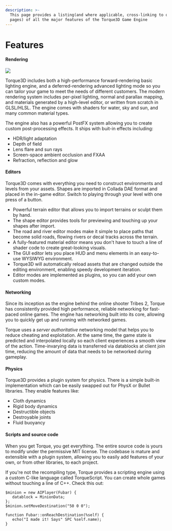 ```yaml
---
description: >-
  This page provides a listing(and where applicable, cross-linking to other docs
  pages) of all the major features of the Torque3D Game Engine
---
```


# Features

#### Rendering

![](https://torque3d.org/uploads/pages\_media/2\_banner1.jpg)

Torque3D includes both a high-performance forward-rendering basic lighting engine, and a deferred-rendering advanced lighting mode so you can tailor your game to meet the needs of different customers. The modern rendering system includes per-pixel lighting, normal and parallax mapping, and materials generated by a high-level editor, or written from scratch in GLSL/HLSL. The engine comes with shaders for water, sky and sun, and many common material types.

The engine also has a powerful PostFX system allowing you to create custom post-processing effects. It ships with buit-in effects including:

* HDR/light adaptation
* Depth of field
* Lens flare and sun rays
* Screen-space ambient occlusion and FXAA
* Refraction, reflection and glow

#### Editors

Torque3D comes with everything you need to construct environments and levels from your assets. Shapes are imported in Collada DAE format and placed in the in-game editor. Switch to playing through your level with one press of a button.

* Powerful terrain editor that allows you to import terrains or sculpt them by hand.
* The shape editor provides tools for previewing and touching up your shapes after import.
* The road and river editor modes make it simple to place paths that become solid roads, flowing rivers or decal tracks across the terrain.
* A fully-featured material editor means you don't have to touch a line of shader code to create great-looking visuals.
* The GUI editor lets you place HUD and menu elements in an easy-to-use WYSIWYG environment.
* Torque3D will automatically reload assets that are changed outside the editing environment, enabling speedy development iteration.
* Editor modes are implemented as plugins, so you can add your own custom modes.

#### Networking

Since its inception as the engine behind the online shooter Tribes 2, Torque has consistently provided high performance, reliable networking for fast-paced online games. The engine has networking built into its core, allowing you to quickly get up and running with networked games.

Torque uses a _server authoritative_ networking model that helps you to reduce cheating and exploitation. At the same time, the game state is predicted and interpolated locally so each client experiences a smooth view of the action. Time-invarying data is transferred via datablocks at client join time, reducing the amount of data that needs to be networked during gameplay.

#### Physics

Torque3D provides a plugin system for physics. There is a simple built-in implementation which can be easily swapped out for PhysX or Bullet libraries. They enable features like:

* Cloth dynamics
* Rigid body dynamics
* Destructible objects
* Destroyable joints
* Fluid buoyancy

#### Scripts and source code

When you get Torque, you get everything. The entire source code is yours to modify under the permissive MIT license. The codebase is mature and extensible with a plugin system, allowing you to easily add features of your own, or from other libraries, to each project.

If you're not the recompiling type, Torque provides a scripting engine using a custom C-like language called TorqueScript. You can create whole games without touching a line of C++. Check this out:\
&#x20;

```
$minion = new AIPlayer(Fubar) {
   datablock = MinionData;
};
$minion.setMoveDestination("50 0 0");

function Fubar::onReachDestination(%self) {
   echo("I made it! Says" SPC %self.name);
}
```

